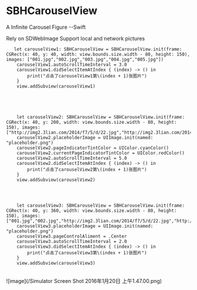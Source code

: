 # SBHCarouselView

A Infinite Carousel Figure --Swift

Rely on SDWebImage Support local and network pictures

       let carouselView1: SBHCarouselView = SBHCarouselView.init(frame: CGRect(x: 40, y: 40, width: view.bounds.size.width - 80, height: 150), images: ["001.jpg","002.jpg","003.jpg","004.jpg","005.jpg"])
        carouselView1.autoScrollTimeInterval = 3.0
        carouselView1.didSelectItemAtIndex { (index) -> () in
            print("点击了carouselView1第\(index + 1)张图片")
        }
        view.addSubview(carouselView1)
        
        
        
        
        
        let carouselView2: SBHCarouselView = SBHCarouselView.init(frame: CGRect(x: 40, y: 200, width: view.bounds.size.width - 80, height: 150), images: ["http://img2.3lian.com/2014/f7/5/d/22.jpg","http://img2.3lian.com/2014/f7/5/d/23.jpg","http://img2.3lian.com/2014/f7/5/d/24.jpg","http://img2.3lian.com/2014/f7/5/d/25.jpg","http://img2.3lian.com/2014/f7/5/d/26.jpg","http://img2.3lian.com/2014/f7/5/d/27.jpg"])
        carouselView2.placeholderImage = UIImage.init(named: "placeholder.png")
        carouselView2.pageIndicatorTintColor = UIColor.cyanColor()
        carouselView2.currentPageIndicatorTintColor = UIColor.redColor()
        carouselView2.autoScrollTimeInterval = 5.0
        carouselView2.didSelectItemAtIndex { (index) -> () in
            print("点击了carouselView2第\(index + 1)张图片")
        }
        view.addSubview(carouselView2)
        
        
        
        
        let carouselView3: SBHCarouselView = SBHCarouselView.init(frame: CGRect(x: 40, y: 360, width: view.bounds.size.width - 80, height: 150), images: ["001.jpg","002.jpg","http://img2.3lian.com/2014/f7/5/d/22.jpg","http://img2.3lian.com/2014/f7/5/d/23.jpg","http://img2.3lian.com/2014/f7/5/d/24.jpg","003.jpg","004.jpg","005.jpg"])
        carouselView3.placeholderImage = UIImage.init(named: "placeholder.png")
        carouselView3.pageControlAliment = .Center
        carouselView3.autoScrollTimeInterval = 2.0
        carouselView3.didSelectItemAtIndex { (index) -> () in
            print("点击了carouselView3第\(index + 1)张图片")
        }
        view.addSubview(carouselView3)
        
        
<br>
![image](/Simulator Screen Shot 2016年1月20日 上午1.47.00.png)
